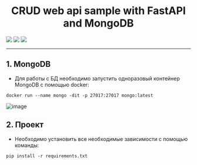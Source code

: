 <h1 align='center'> CRUD web api sample with FastAPI and MongoDB </h1>

<img src="https://img.shields.io/badge/Python-14354C?style=for-the-badge&logo=python&logoColor=white"/> <img src="https://img.shields.io/badge/MongoDB-4EA94B?style=for-the-badge&logo=mongodb&logoColor=white"/> <img src="https://img.shields.io/badge/fastapi-109989?style=for-the-badge&logo=FASTAPI&logoColor=white"/> 

-----

## 1. MongoDB

- Для работы с БД необходимо запустить одноразовый контейнер MongoDB с помощью docker:

```docker run --name mongo -dit -p 27017:27017 mongo:latest```

![image](https://github.com/nikfilonenko/webAPI-fastapi-mongodb/assets/103507130/0f16043f-aeab-4e16-b5d3-84daa93f7f88)

## 2. Проект

- Необходимо установить все необходимые зависимости с помощью команды:

```pip install -r requirements.txt```
